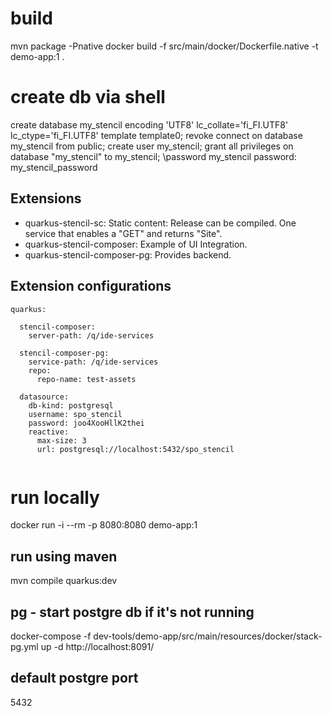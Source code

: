 # build
mvn package -Pnative
docker build -f src/main/docker/Dockerfile.native -t demo-app:1 .

# create db via shell
create database my_stencil encoding 'UTF8' lc_collate='fi_FI.UTF8' lc_ctype='fi_FI.UTF8' template template0;
revoke connect on database my_stencil from public;
create user my_stencil;
grant all privileges on database "my_stencil" to my_stencil;
\password my_stencil
password: my_stencil_password


## Extensions

* quarkus-stencil-sc: Static content: Release can be compiled. One service that enables a "GET" and returns "Site".
* quarkus-stencil-composer: Example of UI Integration. 
* quarkus-stencil-composer-pg: Provides backend.

## Extension configurations

```
quarkus:

  stencil-composer:
    server-path: /q/ide-services

  stencil-composer-pg:
    service-path: /q/ide-services
    repo:
      repo-name: test-assets

  datasource:
    db-kind: postgresql 
    username: spo_stencil
    password: joo4XooHllK2thei
    reactive:
      max-size: 3
      url: postgresql://localhost:5432/spo_stencil
    
```


# run locally
docker run -i --rm -p 8080:8080 demo-app:1
## run using maven
mvn compile quarkus:dev

## pg - start postgre db if it's not running
docker-compose -f dev-tools/demo-app/src/main/resources/docker/stack-pg.yml up -d
http://localhost:8091/


## default postgre port
5432


